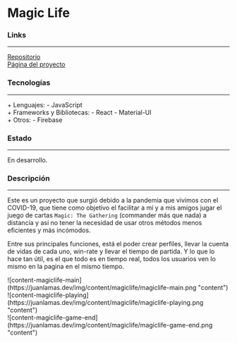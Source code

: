 # Magic Life

### Links

---

[Repositorio](https://github.com/cococov/magiclife)<br/>
[Página del proyecto](https://magiclife.juanlamas.dev/)

### Tecnologías

---

<div class="list-super-index">
+ Lenguajes:
 - JavaScript
</div>

<div class="list-super-index">
+ Frameworks y Bibliotecas:
 - React
 - Material-UI
</div>

<div class="list-super-index">
+ Otros:
 - Firebase
</div>

### Estado

---

En desarrollo.

### Descripción

---

Este es un proyecto que surgió debido a la pandemia que vivimos con el COVID-19, que tiene como objetivo el facilitar a mí y a mis amigos jugar el juego de cartas `Magic: The Gathering` (commander más que nada) a distancia y así no tener la necesidad de usar otros métodos menos eficientes y más incómodos.

Entre sus principales funciones, está el poder crear perfiles, llevar la cuenta de vidas de cada uno, win-rate y llevar el tiempo de partida. Y lo que lo hace tan útil, es el que todo es en tiempo real, todos los usuarios ven lo mismo en la pagina en el mismo tiempo.

<div class="img-content-div">
![content-magiclife-main](https://juanlamas.dev/img/content/magiclife/magiclife-main.png "content")
</div>

<div class="img-content-div">
![content-magiclife-playing](https://juanlamas.dev/img/content/magiclife/magiclife-playing.png "content")
</div>

<div class="img-content-div">
![content-magiclife-game-end](https://juanlamas.dev/img/content/magiclife/magiclife-game-end.png "content")
</div>